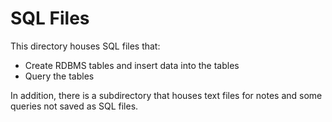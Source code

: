 # SQL Files 
This directory houses SQL files that:
* Create RDBMS tables and insert data into the tables
* Query the tables

In addition, there is a subdirectory that houses text files for notes and some queries not saved as SQL files.